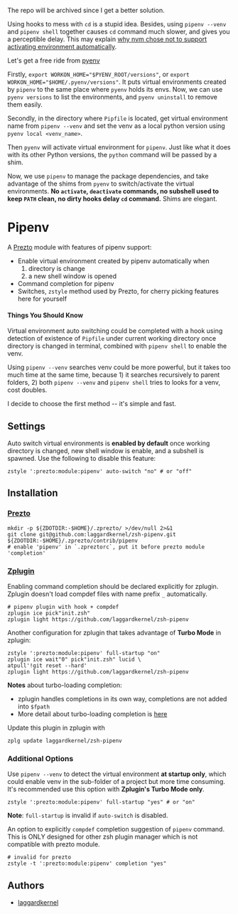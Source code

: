 The repo will be archived since I get a better solution.

Using hooks to mess with `cd` is a stupid idea. Besides, using `pipenv --venv` and `pipenv shell` together causes `cd` command much slower, and gives you a perceptible delay. This may explain [why nvm chose not to support activating environment automatically](https://github.com/creationix/nvm/issues/110).

Let's get a free ride from [pyenv](https://github.com/pyenv/pyenv)

Firstly, `export WORKON_HOME="$PYENV_ROOT/versions"`, or `export WORKON_HOME="$HOME/.pyenv/versions"`. It puts virtual environments created by `pipenv` to the same place where `pyenv` holds its envs. Now, we can use `pyenv versions` to list the environments, and `pyenv uninstall` to remove them easily.

Secondly, in the directory where `Pipfile` is located, get virtual environment name from `pipenv --venv` and set the venv as a local python version using `pyenv local <venv_name>`.

Then `pyenv` will activate virtual environment for `pipenv`. Just like what it does with its other Python versions, the `python` command will be passed by a shim.

Now, we use `pipenv` to manage the package dependencies, and take advantage of the shims from `pyenv` to switch/activate the virtual environments. **No `activate`, `deactivate` commands, no subshell used to keep `PATH` clean, no dirty hooks delay `cd` command.** Shims are elegant.

# Pipenv
A [Prezto](https://github.com/sorin-ionescu/prezto) module with features of pipenv support:
- Enable virtual environment created by pipenv automatically when
    1. directory is change
    2. a new shell window is opened
- Command completion for pipenv
- Switches, `zstyle` method used by Prezto, for cherry picking features here for yourself

#### Things You Should Know
Virtual environment auto switching could be completed with a hook using detection of existence of `Pipfile` under current working directory once directory is changed in terminal, combined with `pipenv shell` to enable the venv.

Using `pipenv --venv` searches venv could be more powerful, but it takes too much time at the same time, because 1) it searches recursively to parent folders, 2) both `pipenv --venv` and `pipenv shell` tries to looks for a venv, cost doubles.

I decide to choose the first method -- it's simple and fast.

## Settings
Auto switch virtual environments is **enabled by default** once working directory is changed, new shell window is enable, and a subshell is spawned. Use the following to disable this feature:

```shell
zstyle ':prezto:module:pipenv' auto-switch "no" # or "off"
```

## Installation

### [Prezto](https://github.com/sorin-ionescu/prezto)

```shell
mkdir -p ${ZDOTDIR:-$HOME}/.zprezto/ >/dev/null 2>&1
git clone git@github.com:laggardkernel/zsh-pipenv.git ${ZDOTDIR:-$HOME}/.zprezto/contrib/pipenv
# enable 'pipenv' in `.zpreztorc`, put it before prezto module 'completion'
```

### [Zplugin](https://github.com/zdharma/zplugin)
Enabling command completion should be declared explicitly for zplugin. Zplugin doesn't load compdef files with name prefix `_` automatically.

```shell
# pipenv plugin with hook + compdef
zplugin ice pick"init.zsh"
zplugin light https://github.com/laggardkernel/zsh-pipenv
```

Another configuration for zplugin that takes advantage of **Turbo Mode** in zplugin:

```shell
zstyle ':prezto:module:pipenv' full-startup "on"
zplugin ice wait"0" pick"init.zsh" lucid \
atpull'!git reset --hard'
zplugin light https://github.com/laggardkernel/zsh-pipenv
```

**Notes** about turbo-loading completion:
- zplugin handles completions in its own way, completions are not added into `$fpath`
- More detail about turbo-loading completion is [here](https://github.com/zdharma/zplugin#calling-compinit)

Update this plugin in zplugin with

```shell
zplg update laggardkernel/zsh-pipenv
```

### Additional Options
Use `pipenv --venv` to detect the virtual environment **at startup only**, which could enable venv in the sub-folder of a project but more time consuming. It's recommended use this option with **Zplugin's Turbo Mode only**.

```shell
zstyle ':prezto:module:pipenv' full-startup "yes" # or "on"
```

**Note**: `full-startup` is invalid if `auto-switch` is disabled.

An option to explicitly `compdef` completion suggestion of `pipenv` command. This is ONLY designed for other zsh plugin manager which is not compatible with prezto module.

```shell
# invalid for prezto
zstyle -t ':prezto:module:pipenv' completion "yes"
```

##
## Authors
- [laggardkernel](https://github.com/laggardkernel/zsh-pipenv)
